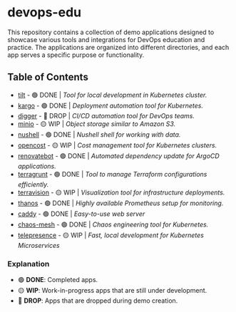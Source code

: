 # devops-edu

This repository contains a collection of demo applications designed to showcase various tools and integrations for DevOps education and practice. The applications are organized into different directories, and each app serves a specific purpose or functionality.

## Table of Contents

- [tilt](https://github.com/vladmalynych/devops-edu/tree/master/tilt) - 🟢 DONE  | *Tool for local development in Kubernetes cluster.*
- [kargo](https://github.com/vladmalynych/devops-edu/tree/master/kargo) - 🟢 DONE  | *Deployment automation tool for Kubernetes.*
- [digger](https://github.com/vladmalynych/devops-edu/tree/master/digger) - 🔴 DROP   | *CI/CD automation tool for DevOps teams.*
- [minio](https://github.com/vladmalynych/devops-edu/tree/master/minio) - 🟡 WIP   | *Object storage similar to Amazon S3.*
- [nushell](https://github.com/vladmalynych/devops-edu/tree/master/nushell) - 🟢 DONE   | *Nushell shell for working with data.*
- [opencost](https://github.com/vladmalynych/devops-edu/tree/master/opencost) - 🟡 WIP   | *Cost management tool for Kubernetes clusters.*
- [renovatebot](https://github.com/vladmalynych/devops-edu/tree/master/renovatebot) - 🟢 DONE   | *Automated dependency update for ArgoCD applications.*
- [terragrunt](https://github.com/vladmalynych/devops-edu/tree/master/terragrunt) - 🟢 DONE  | *Tool to manage Terraform configurations efficiently.*
- [terravision](https://github.com/vladmalynych/devops-edu/tree/master/terravision) - 🟡 WIP   | *Visualization tool for infrastructure deployments.*
- [thanos](https://github.com/vladmalynych/devops-edu/tree/master/thanos) - 🟢 DONE   | *Highly available Prometheus setup for monitoring.*
- [caddy](https://github.com/vladmalynych/devops-edu/tree/master/caddy) - 🟢 DONE  | *Easy-to-use web server*
- [chaos-mesh](https://github.com/vladmalynych/devops-edu/tree/master/chaos-mesh) - 🟢 DONE   | *Chaos engineering tool for Kubernetes.*
- [telepresence](https://github.com/vladmalynych/devops-edu/tree/master/telepresence) - 🟡 WIP   | *Fast, local development for Kubernetes Microservices*

### Explanation

- 🟢 **DONE**: Completed apps.
- 🟡 **WIP**: Work-in-progress apps that are still under development.
- 🔴 **DROP**: Apps that are dropped during demo creation.
